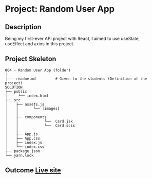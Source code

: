 
# Project: Random User App

## Description

Being my first-ever API project with React, I aimed to use useState, useEffect and axios in this project.


## Project Skeleton

```
004 - Random User App (folder)
|
|----readme.md         # Given to the students (Definition of the project)
SOLUTION
├── public
│     └── index.html
├── src
│    ├── assets.js
│    │       └── [images]
│    │
│    ├── components
│    │            └──  Card.jsx
│    │            └──  Card.scss
│    │
│    ├── App.js
│    ├── App.css
│    ├── index.js
│    └── index.css
├── package.json
└── yarn.lock
```

## Outcome [Live site](https://mskose-random-user-generator-react.netlify.app/)

<!-- ![Project 004 Snapshot](random-user-app.gif) -->
